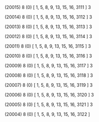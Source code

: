 (20015) 8 (0) [ 1, 5, 8, 9, 13, 15, 16, 3111 ] 3 


(20014) 8 (0) [ 1, 5, 8, 9, 13, 15, 16, 3112 ] 3 


(20013) 8 (0) [ 1, 5, 8, 9, 13, 15, 16, 3113 ] 3 


(20012) 8 (0) [ 1, 5, 8, 9, 13, 15, 16, 3114 ] 3 


(20011) 8 (0) [ 1, 5, 8, 9, 13, 15, 16, 3115 ] 3 


(20010) 8 (0) [ 1, 5, 8, 9, 13, 15, 16, 3116 ] 3 


(20009) 8 (0) [ 1, 5, 8, 9, 13, 15, 16, 3117 ] 3 


(20008) 8 (0) [ 1, 5, 8, 9, 13, 15, 16, 3118 ] 3 


(20007) 8 (0) [ 1, 5, 8, 9, 13, 15, 16, 3119 ] 3 


(20006) 8 (0) [ 1, 5, 8, 9, 13, 15, 16, 3120 ] 3 


(20005) 8 (0) [ 1, 5, 8, 9, 13, 15, 16, 3121 ] 3 


(20004) 8 (0) [ 1, 5, 8, 9, 13, 15, 16, 3122 ]  

